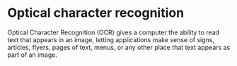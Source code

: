 # Optical character recognition
Optical Character Recognition (OCR) gives a computer the ability to read text that appears in an image, letting applications make sense of signs, articles, flyers, pages of text, menus, or any other place that text appears as part of an image. 
